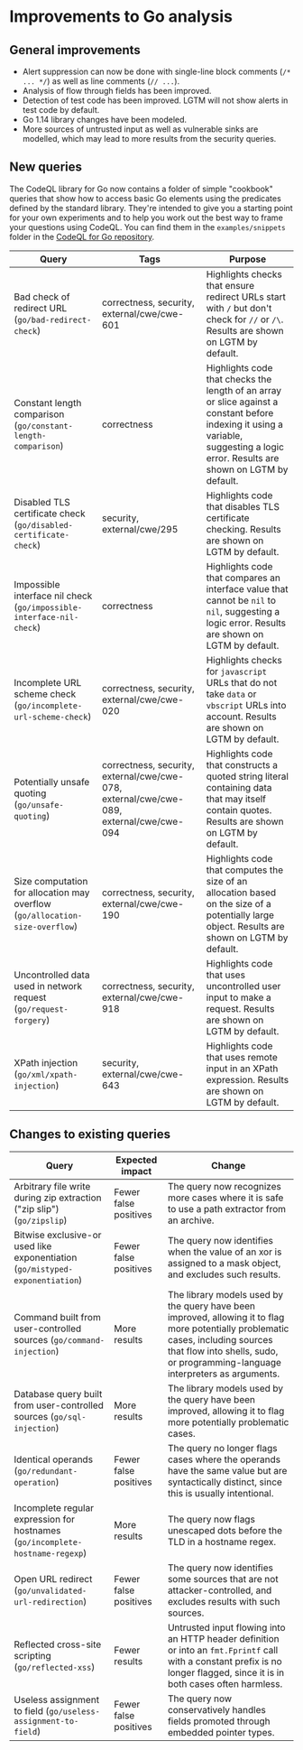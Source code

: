 # Improvements to Go analysis

## General improvements

* Alert suppression can now be done with single-line block comments (`/* ... */`) as well as line comments (`// ...`).
* Analysis of flow through fields has been improved.
* Detection of test code has been improved. LGTM will not show alerts in test code by default.
* Go 1.14 library changes have been modeled.
* More sources of untrusted input as well as vulnerable sinks are modelled, which may lead to more results from the security queries.

## New queries

The CodeQL library for Go now contains a folder of simple "cookbook" queries that show how to access basic Go elements using the predicates defined by the standard library. They're intended to give you a starting point for your own experiments and to help you work out the best way to frame your questions using CodeQL. You can find them in the `examples/snippets` folder in the [CodeQL for Go repository](https://github.com/github/codeql-go/tree/master/ql/examples/snippets).

| **Query**                                                                    | **Tags**                                                                                | **Purpose**                                                                                                                                                                         |
|------------------------------------------------------------------------------|-----------------------------------------------------------------------------------------|-------------------------------------------------------------------------------------------------------------------------------------------------------------------------------------|
| Bad check of redirect URL (`go/bad-redirect-check`)                          | correctness, security, external/cwe/cwe-601                                             | Highlights checks that ensure redirect URLs start with `/` but don't check for `//` or `/\`. Results are shown on LGTM by default.                                                  |
| Constant length comparison (`go/constant-length-comparison`)                 | correctness                                                                             | Highlights code that checks the length of an array or slice against a constant before indexing it using a variable, suggesting a logic error. Results are shown on LGTM by default. |
| Disabled TLS certificate check (`go/disabled-certificate-check`)             | security, external/cwe/295                                                              | Highlights code that disables TLS certificate checking. Results are shown on LGTM by default.                                                                                       |
| Impossible interface nil check (`go/impossible-interface-nil-check`)         | correctness                                                                             | Highlights code that compares an interface value that cannot be `nil` to `nil`, suggesting a logic error. Results are shown on LGTM by default.                                     |
| Incomplete URL scheme check (`go/incomplete-url-scheme-check`)               | correctness, security, external/cwe/cwe-020                                             | Highlights checks for `javascript` URLs that do not take `data` or `vbscript` URLs into account. Results are shown on LGTM by default.                                              |
| Potentially unsafe quoting (`go/unsafe-quoting`)                             | correctness, security, external/cwe/cwe-078, external/cwe/cwe-089, external/cwe/cwe-094 | Highlights code that constructs a quoted string literal containing data that may itself contain quotes. Results are shown on LGTM by default.                                       |
| Size computation for allocation may overflow (`go/allocation-size-overflow`) | correctness, security, external/cwe/cwe-190                                             | Highlights code that computes the size of an allocation based on the size of a potentially large object. Results are shown on LGTM by default.                                      |
| Uncontrolled data used in network request (`go/request-forgery`)             | correctness, security, external/cwe/cwe-918                                             | Highlights code that uses uncontrolled user input to make a request. Results are shown on LGTM by default.                                                                          |
| XPath injection (`go/xml/xpath-injection`)                                   | security, external/cwe/cwe-643                                                          | Highlights code that uses remote input in an XPath expression. Results are shown on LGTM by default.                                                                                |

## Changes to existing queries

| **Query**                                                                     | **Expected impact**   | **Change**                                                                                                                                                                                                         |
|-------------------------------------------------------------------------------|-----------------------|--------------------------------------------------------------------------------------------------------------------------------------------------------------------------------------------------------------------|
| Arbitrary file write during zip extraction ("zip slip") (`go/zipslip`)        | Fewer false positives | The query now recognizes more cases where it is safe to use a path extractor from an archive.                                                                                                                       |
| Bitwise exclusive-or used like exponentiation (`go/mistyped-exponentiation`)  | Fewer false positives | The query now identifies when the value of an xor is assigned to a mask object, and excludes such results.                                                                                                         |
| Command built from user-controlled sources (`go/command-injection`)           | More results          | The library models used by the query have been improved, allowing it to flag more potentially problematic cases, including sources that flow into shells, sudo, or programming-language interpreters as arguments. |
| Database query built from user-controlled sources (`go/sql-injection`)        | More results          | The library models used by the query have been improved, allowing it to flag more potentially problematic cases.                                                                                                   |
| Identical operands (`go/redundant-operation`)                                 | Fewer false positives | The query no longer flags cases where the operands have the same value but are syntactically distinct, since this is usually intentional.                                                                          |
| Incomplete regular expression for hostnames (`go/incomplete-hostname-regexp`) | More results          | The query now flags unescaped dots before the TLD in a hostname regex.                                                                                                                                             |
| Open URL redirect (`go/unvalidated-url-redirection`)                          | Fewer false positives | The query now identifies some sources that are not attacker-controlled, and excludes results with such sources.                                                                                                    |
| Reflected cross-site scripting (`go/reflected-xss`)                           | Fewer results         | Untrusted input flowing into an HTTP header definition or into an `fmt.Fprintf` call with a constant prefix is no longer flagged, since it is in both cases often harmless.                                        |
| Useless assignment to field (`go/useless-assignment-to-field`)                | Fewer false positives | The query now conservatively handles fields promoted through embedded pointer types.                                                                                                                               |
